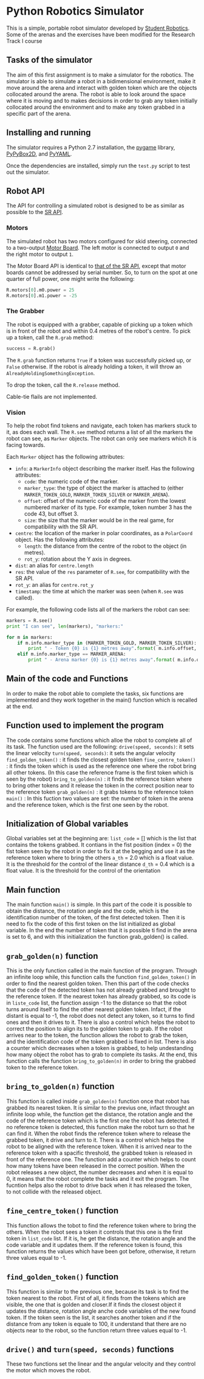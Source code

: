 Python Robotics Simulator
================================

This is a simple, portable robot simulator developed by [Student Robotics](https://studentrobotics.org).
Some of the arenas and the exercises have been modified for the Research Track I course

Tasks of the simulator
----------------------
The aim of this first assignment is to make a simulator for the robotics. The simulator is able to simulate a robot in a bidimensional environment, make it move around the arena and interact with golden token which are the objects collocated around the arena. The robot is able to look around the space where it is moving and to makes decisions in order to grab any token initially collocated around the environment and to make any token grabbed in a specific part of the arena.

Installing and running
----------------------

The simulator requires a Python 2.7 installation, the [pygame](http://pygame.org/) library, [PyPyBox2D](https://pypi.python.org/pypi/pypybox2d/2.1-r331), and [PyYAML](https://pypi.python.org/pypi/PyYAML/).

Once the dependencies are installed, simply run the `test.py` script to test out the simulator.


Robot API
---------

The API for controlling a simulated robot is designed to be as similar as possible to the [SR API][sr-api].

### Motors ###

The simulated robot has two motors configured for skid steering, connected to a two-output [Motor Board](https://studentrobotics.org/docs/kit/motor_board). The left motor is connected to output `0` and the right motor to output `1`.

The Motor Board API is identical to [that of the SR API](https://studentrobotics.org/docs/programming/sr/motors/), except that motor boards cannot be addressed by serial number. So, to turn on the spot at one quarter of full power, one might write the following:

```python
R.motors[0].m0.power = 25
R.motors[0].m1.power = -25
```

### The Grabber ###

The robot is equipped with a grabber, capable of picking up a token which is in front of the robot and within 0.4 metres of the robot's centre. To pick up a token, call the `R.grab` method:

```python
success = R.grab()
```

The `R.grab` function returns `True` if a token was successfully picked up, or `False` otherwise. If the robot is already holding a token, it will throw an `AlreadyHoldingSomethingException`.

To drop the token, call the `R.release` method.

Cable-tie flails are not implemented.

### Vision ###

To help the robot find tokens and navigate, each token has markers stuck to it, as does each wall. The `R.see` method returns a list of all the markers the robot can see, as `Marker` objects. The robot can only see markers which it is facing towards.

Each `Marker` object has the following attributes:

* `info`: a `MarkerInfo` object describing the marker itself. Has the following attributes:
  * `code`: the numeric code of the marker.
  * `marker_type`: the type of object the marker is attached to (either `MARKER_TOKEN_GOLD`, `MARKER_TOKEN_SILVER` or `MARKER_ARENA`).
  * `offset`: offset of the numeric code of the marker from the lowest numbered marker of its type. For example, token number 3 has the code 43, but offset 3.
  * `size`: the size that the marker would be in the real game, for compatibility with the SR API.
* `centre`: the location of the marker in polar coordinates, as a `PolarCoord` object. Has the following attributes:
  * `length`: the distance from the centre of the robot to the object (in metres).
  * `rot_y`: rotation about the Y axis in degrees.
* `dist`: an alias for `centre.length`
* `res`: the value of the `res` parameter of `R.see`, for compatibility with the SR API.
* `rot_y`: an alias for `centre.rot_y`
* `timestamp`: the time at which the marker was seen (when `R.see` was called).

For example, the following code lists all of the markers the robot can see:

```python
markers = R.see()
print "I can see", len(markers), "markers:"

for m in markers:
    if m.info.marker_type in (MARKER_TOKEN_GOLD, MARKER_TOKEN_SILVER):
        print " - Token {0} is {1} metres away".format( m.info.offset, m.dist )
    elif m.info.marker_type == MARKER_ARENA:
        print " - Arena marker {0} is {1} metres away".format( m.info.offset, m.dist )
```

[sr-api]: https://studentrobotics.org/docs/programming/sr/

## Main of the code and Functions
In order to make the robot able to complete the tasks, six functions are implemented and they work together in the main() function which is recalled at the end.

Function used to implement the program
--------------------------------------
The code contains some functions which alloe the robot to complete all of its task. The function used are the following:
`drive(speed, seconds)`: it sets the linear velocity
`turn(speed, seconds)`: it sets the angular velocity
`find_golden_token()` : it finds the closest golden token
`fine_centre_token()` : it finds the token which is used as the reference one where the robot bring all other tokens. (In this case the reference frame is the first token which is seen by the robot)
`bring_to_golden(n)` : it finds the reference token where to bring other tokens and it release the token in the correct position near to the reference token
`grab_golden(n)` : it grabs tokens to the reference token
`main()` : In this fuction two values are set: the number of token in the arena and the reference token, which is the first one seen by the robot.

Initialization of Global variables 
----------------------------------
Global variables set at the beginning are:
`list_code` = [] which is the list that contains the tokens grabbed. It contians in the fist position (index = 0) the fist token seen by the robot in order to fix it at the begging and use it as the reference token where to bring the others
`a_th` = 2.0 which is a float value. It is the threshold for the control of the linear distance
`d_th` = 0.4 which is a float value. It is the threshold for the control of the orientation

Main function
-------------
The main function `main()` is simple. In this part of the code it is possible to obtain the distance, the rotation angle and the code, which is the identification number of the token, of the first detected token. Then it is need to fix the code of this first token on the list initialized as global variable. In the end the number of token that it is possible ti find in the arena is set to 6, and with this initialization the function grab_golden() is called. 

`grab_golden(n)` function
--------------------------
This is the only function called in the main function of the program. Through an infinite loop while, this function calls the function `find_golden_token()` in order to find the nearest golden token. Then this part of the code checks that the code of the detected token has not already grabbed and brought to the reference token. If the nearest token has already grabbed, so its code is in `liste_code` list, the function assign -1 to the distance so that the robot turns around itself to find the other nearest golden token. Infact, if the distant is equal to -1, the robot does not detect any token, so it turns to find ones and then it drives to it. There is also a control which helps the robot to correct the position to align its to the golden token to grab. If the robot arrives near to the token, the function allows the robot to grab the token, and the identification code of the token grabbed is fixed in list. There is also a counter which decreases when a token is grabbed, to help undestanding how many object the robot has to grab to complete its tasks. At the end, this function calls the function `bring_to_golden(n)` in order to bring the grabbed token to the reference token. 

`bring_to_golden(n)` function
-----------------------------
This function is called inside `grab_golden(n)` function once that robot has grabbed its nearest token. It is similar to the previus one, infact throught an infinite loop while, the function get the distance, the rotation angle and the code of the reference token which is the first one the robot has detected. If no reference token is detected, this function make the robot turn so that he can find it. When the robot finds the reference token where to release the grabbed token, it drive and turn to it. There is a control which helps the robot to be aligned with the reference token. When it is arrived near to the reference token with a spacific threshold, the grabbed token is released in front of the reference one. The function add a counter which helps to count how many tokens have been released in the correct position. When the robot releases a new object, the number decreases and when it is equal to 0, it means that the robot complete the tasks and it exit the program. The fucntion helps also the robot to drive back when it has released the token, to not collide with the released object.

`fine_centre_token()` function
------------------------------
This function allows the tobot to find the reference token where to bring the others. When the robot sees a token it controls that this one is the first token in `list_code` list. If it is, he get the distance, the rotation angle and the code variable and it updates them. If the reference token is found, this function returns the values which have been got before, otherwise, it return three values equal to -1. 

`find_golden_token()` function
------------------------------
This function is similar to the previous one, because its task is to find the token nearest to the robot. First of all, it finds from the tokens which are visible, the one that is golden and closer.If it finds the closest object it updates the distance, rotation angle anche code variables of the new found token. If the token seen is the list, it searches another token and if the distance from any token is equale to 100, it understand that there are no objects near to the robot, so the function return three values equal to -1. 

`drive()` and `turn(speed, seconds)` functions
----------------------------------------------
These two functions set the linear and the angular velocity and they control the motor which moves the robot.


